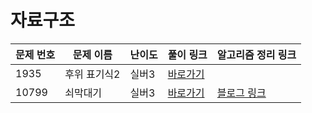 # 자료구조

문제 번호 | 문제 이름 | 난이도 | 풀이 링크 | 알고리즘 정리 링크
---|---|---|---|---
1935 | 후위 표기식2 | 실버3 | [바로가기](https://github.com/ap3334/baekjoon/blob/main/%EC%9E%90%EB%A3%8C%EA%B5%AC%EC%A1%B0/1935.cpp)
10799 | 쇠막대기 | 실버3 | [바로가기](https://github.com/ap3334/baekjoon/blob/main/%EC%9E%90%EB%A3%8C%EA%B5%AC%EC%A1%B0/10799.cpp) | [블로그 링크](https://velog.io/@ap3334/%EB%B0%B1%EC%A4%80-C-10799.-%EC%87%A0%EB%A7%89%EB%8C%80%EA%B8%B0)
